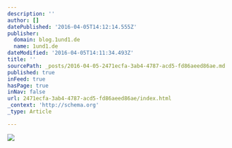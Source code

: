```yaml
---
description: ''
author: []
datePublished: '2016-04-05T14:12:14.555Z'
publisher:
  domain: blog.1und1.de
  name: 1und1.de
dateModified: '2016-04-05T14:11:34.493Z'
title: ''
sourcePath: _posts/2016-04-05-2471ecfa-3ab4-4787-acd5-fd86aeed86ae.md
published: true
inFeed: true
hasPage: true
inNav: false
url: 2471ecfa-3ab4-4787-acd5-fd86aeed86ae/index.html
_context: 'http://schema.org'
_type: Article

---
```

![](http://blog.1und1.de/blog-de/wp-content/uploads/sites/2/2016/03/GIF_Showroom_dreiklang_unterschiedlich.gif)
